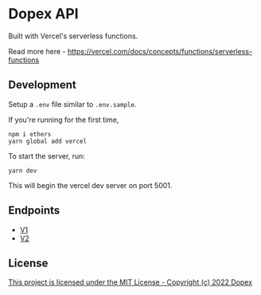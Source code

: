 # Dopex API

Built with Vercel's serverless functions.

Read more here - https://vercel.com/docs/concepts/functions/serverless-functions

## Development

Setup a `.env` file similar to `.env.sample`.

If you're running for the first time,
```
npm i ethers
yarn global add vercel
```

To start the server, run:

```
yarn dev
```

This will begin the vercel dev server on port 5001.

## Endpoints

-   [V1](/docs/v1/ENDPOINTS.md)
-   [V2](/docs/v2/ENDPOINTS.md)

## License

[This project is licensed under the MIT License - Copyright (c) 2022 Dopex](/LICENSE)
